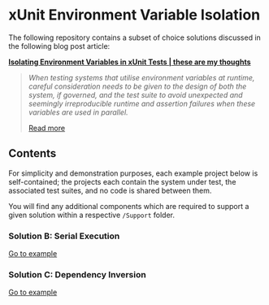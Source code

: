 # xUnit Environment Variable Isolation

The following repository contains a subset of choice solutions discussed in the following blog post article:

**[Isolating Environment Variables in xUnit Tests &#124; these are my thoughts](https://thoughts.jacobjmarks.dev/posts/20230225-isolating-environment-variables-in-xunit-tests/)**

> _When testing systems that utilise environment variables at runtime, careful consideration needs to be given to the design of both the system, if governed, and the test suite to avoid unexpected and seemingly irreproducible runtime and assertion failures when these variables are used in parallel._
>
> [Read more](https://thoughts.jacobjmarks.dev/posts/20230225-isolating-environment-variables-in-xunit-tests/)

## Contents

For simplicity and demonstration purposes, each example project below is self-contained; the projects each contain the system under test, the associated test suites, and no code is shared between them.

You will find any additional components which are required to support a given solution within a respective `/Support` folder.

### Solution B: Serial Execution

[Go to example](./Examples.SerialExecution)

### Solution C: Dependency Inversion

[Go to example](./Examples.DependencyInversion)
